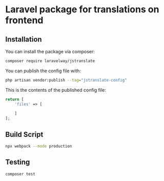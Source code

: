 # Laravel package for translations on frontend

## Installation

You can install the package via composer:

```bash
composer require laravelway/jstranslate
```

You can publish the config file with:

```bash
php artisan vendor:publish --tag="jstranslate-config"
```

This is the contents of the published config file:

```php
return [
    'files' => [
    
    ]
];
```

## Build Script

```bash
npx webpack --mode production
```

## Testing

```bash
composer test
```


